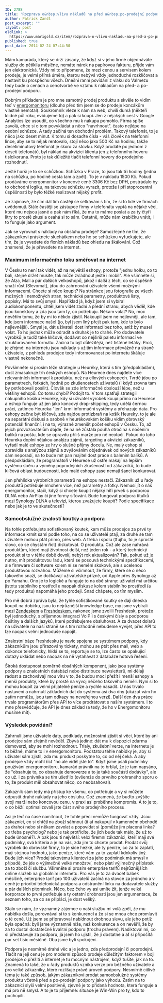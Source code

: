 ```yaml
---
ID: 2788
title: 'Rozprava o&nbsp;vlivu nákladů na před a&nbsp;po-prodejní podporu na konkurenceschopnost'
author: Patrick Zandl
post_excerpt: ""
layout: post
oldlink: >
  https://www.marigold.cz/item/rozprava-o-vlivu-nakladu-na-pred-a-po-prodejni-podporu-na-konkurenceschopnost
published: true
post_date: 2014-02-24 07:44:50
---
```

<p>Mám kamaráda, který se drží zásady, že když si v jeho firmě objednáváte služby do pětikila měsíčne, nemáte nárok na papírovou fakturu, přijde vám jen elektronická. Vždy mi to připomene, že mezi cenou a servisem kolem prodeje, je velmi přímá úměra, kterou nebývá vždy jednoduché rozklíčovat a nastavit ku prospěchu všech. Dnešní ranní povídání z vlaku do Valmezu tedy bude o cenách a cenotvorbě ve vztahu k nákladům na před- a po-prodejní podporu. </p>


<p>Dobrým příkladem je pro mne samotný prodej produktu a skvěle to vidím teď v <a href="http://www.energomonitor.cz">energomonitoru</a> (dlouho před tím jsem se do prodeje koncákům vlastně nemotal). Soukromník vleze k nám na web, chvíli dumá (někteří klidně půl roku, evidujeme to) a pak si koupí. Jen z nějakých cest v Google Analytics lze usoudit, co všechno mu k nákupu pomohlo. Firma spíše zavolá, chce si o tom povykládat a něco "navrhnout", často nejlépe na osobní schůzce. A tady začíná ten obchodní problém. Takový telefonát, to je něco jako deset minut. K tomu si dosaďte čísla - váš člověk na telefonní lince, aby se to nějak rentovalo, stojí něco jako 500 Kč na hodinu, takže desetiminutový telefonát je skoro za stovku. Když prodáte po jednom z deseti telefonátů, byl náklad na akvizici klienta jen z telefonního hovoru tisícikoruna. Proto je tak důležité tlačit telefonní hovory do prodejního rozhodnutí.</p>


<!--more-->

<p>Ještě horší je to se schůzkou. Schůzka v Praze, to jsou tak tři hodiny (jedna na schůzku, po hodině cesta tam a zpět). To je v nákladu 1500 Kč. Pokud prodáváme energomonitor v koncové ceně 3306 Kč bez DPH, postrádalo by to obchodní logiku, na takovou schůzku vyrazit, protože i při stoprocentní úspěšnosti by bylo těžké realizovat nějaký profit.</p>

<p>Je zajímavé, že čím dál tím častěji se setkávám s tím, že si to lidé ve firmách uvědomují. Stále častěji se zástupce firmy v telefonátu vyptá na nějaké věci, které mu nejsou jasné a pak nám říká, že mu to máme poslat a za ty čtyři litry to prostě zkusí a osahá si to sám. Ostatně, může nám krabičku vrátit, i to funguje jako argument.</p>

<p>Jak se vyrovnat s náklady na obsluhu prodeje? Samozřejmě ne tím, že zákazníkovi prásknete sluchátkem nebo ho se schůzkou vyfuckujete, ale tím, že je vyvedete do fixních nákladů bez ohledu na škálování. Což znamená, že je převedete na internet.</p>

<h3>Maximum informačního toku směřovat na internet</h3>
<p>V Česku to není tak vidět, až na největší eshopy, protože "jednu holku, co to balí, stejně držet musíte, tak může zvládnout ještě i mobil". Ale všimněte si, že Alza, Mall a pár dalších velkoshopů, jakož i další z těch, co se úspěšně snaží růst (Slevomat), jdou do zahrnování uživatele všemi možnými informacemi. Chcete si něco koupit? Na stránkce jsou fotografie ze všech možných i nemožných stran, technické parametry, produktové listy, popisky. Má to svůj smysl. Například já, když jsem si vybíral audiokomponentu, chtěl jsem vidět zadní a přední stranu, abych věděl, kde jsou konektory a zda jsou tam ty, co potřebuju. Někam volat? No, moc nevěřím tomu, že by mi to někdo zjistil. Nakoupil jsem ne nejlevněji, ale tam, kde jsem informace našel (jo, byl jsem líný přejít pak tam, kde to bylo nejlevnější). Smysl je, dát uživateli dost informací bez toho, aniž by musel volat. To ho jednak může odradit a druhak je to drahé. Pro dodavatele výrobků je tudíž také klíčové, dodávat co nejširší paletu informací ve strukturovaném formátu. Začíná to být důležitější, než tištěné letáky. Proč, je zřejmé: na internetu jsou náklady s užitím informace převážně na straně uživatele, z pohledu prodejce tedy informovanost po internetu škáluje vlastně nekonečně. </p>

<p>Povšimněte si prosím téže strategie u Heuréky, která s tím (předpokládám), dost zmasakruje trh českých eshopů. Na Heurece dnes najdete více relevantních informací k produktu, než na cílových eshopech. Tvrdě jdou po parametrech, fotkách, hodně po zkušenostech uživatelů (i když zrovna tam by potřebovali posílit). Člověk se zde informačně obslouží lépe, než u většiny eshopů. Co tomu chybí? Podojit to. V tom spatřuji strategii nákupního košíku Heureky, kdy si uživatel výrobek koupí přímo na Heurece a eshop funguje už jen jako koncový drop-shipping, tedy udělá černou práci, zatímco Heureka "jen" krmi informační systémy a přehazuje data. Pro eshopy začne být klíčové, zda najdou protizbraň na košík Heureky, to je ale na separátní diskusi a osobně v heurékovském košíku vidím obrovský potenciál finanční, i na to, výrazně zmenšit počet eshopů v Česku. To, až jejich provozovatelům dojde, že na ně zůstala pouhá otročina s nošením balíků na poštu, kde se opravdu příliš marže pro ně neotočí. Pokud do toho Heureka doplní nějakou analýzu zájmů, targeting a akvizici zákazníků, vyřadí malé eshopy ze hry o slušné příjmy docela. Ne, malý eshop si zpravidla s analýzou zájmů a zvyšováním objednávek od nových zákazníků sám neporadí, na to bude mít pan majitel dost práce s balením balíků. A předpokládám, že programátoři v Heurece už ostře makají na lepším systému sběru a výměny poprodejních zkušeností od zákazníků, to bude klíčová oblast budoucnosti, kde malé eshopy zase nemají šanci konkurovat.</p>

<p>Jen přehlídka výrobních parametrů na eshopu nestačí. Zákazník už u řady produktů potřebuje mnohem více, než parametry a fotky. Nemusí jít o náš energomonitor, stačí, když si chcete koupit nějaký hifi prvek s podporou DLNA nebo AirPlay či jiné formy síťování. Bude fungovat podpora titulků mezi Synology DLNA a televizí, kterou zvažujete koupit? Podle specifikace nebo jak je to ve skutečnosti?</p>

<h3>Samoobslužné znalostí koutky a podpora</h3>
<p>Na tohle potřebujete sofistikovaný koutek, kam může prodejce za prvé ty informace krmit sami podle toho, na co se uživatelé ptají, za druhé se tam uživatelé mohou ptát přímo, přes web. A třeba i spolu (tfujho, to je sprosté slovo, co se chystám říct) diskutovat. O produktu. Což ale zase nahrává produktům, které mají životnost delší, než jeden rok - a který technický produkt si to v téhle době dovolí, nebýt rok aktualizován? Tak, pokud už je nutno, mít produktovou řadu, která se posouvá technickými specifikacemi, ale firmware či software kolem ní se nemění skokově, ale s ucelenou produktovou rozvahou. Můžeme si všimnout, že firmy, které se o něco takového snaží, se dočkávají uživatelské přízně, od Apple přes Synology až po Yamahu. Ono je to logické a funguje to na obě strany: uživatel má určitou jistotu stabilního prostředí a naopak diskuse kolem stabilního prostředí (a tedy produktu) napomáhá jeho prodeji. Snad chápete, co tím myslím.</p>

<p>Pro mě dobrá zpráva byla, že tyhle sofistikované koutky se dají dneska koupit na dobírku, jsou to nejrůznější knowledge base, my jsme vybírali mezi <a href="http://www.zendesk.com">Zendeskem</a> a <a href="http://www.shareasale.com/r.cfm?b=415311&u=918795&m=40631&urllink=&afftrack=">Freshdeskem</a>, nakonec jsme zvolili Freshdesk, protože byl jednoduchý, s příjemnou integrací VoIP i s českými čísly a podporou češtiny a dalších jazyků, které potřebujeme obsluhovat. A za dvacet dolarů na uživatele na naší straně se s tím rozhodně nebudeme vyvíjet, přes API to lze naopak velmi jednoduše napojit.</p>

<p>Znalostní báze Freshdesku je navíc spojena se systémem podpory, kdy zákazníkům jsou přirazovány tickety, mohou se ptát přes mail, web a dokonce telefonicky, hlídá se to, reportuje se to, lze často se opakující dotazy ukládat nebo naopak na ně vytahávat z databáze hotová řešení.</p>

<p>Široká dostupnost poměrně obsáhlých komponent, jako jsou systémy podpory a znalostních databází nebo distribuce newsletterů, mi dělají radost a zachovávají mou víru v to, že budou moci přežít i menší eshopy a menší produkty, které by prostě na vývoj něčeho takového neměli. Nyní si to mohou koupit za velmi přijatelné peníze a rychle nasadit. U nás trvalo nastavení a nahrnutí základních dat do systému asi dva dny (ukázat vám ho zatím nemůžu, jsou tam odkazy na neveřejnou verzi). Další den dva práce trvalo programátorům přes API to více prodrátovat s naším systémem. I to mne přesvědčuje, že API je dnes základ (a tedy, že ho v Energomonitoru musíme mít).</p>

<h3>Výsledek povídání?</h3>
<p>Zahrnuli jsme uživatele daty, podklady, možnostmi zjistit si věci, které by ani prodejce sám zřejmě nevěděl. Zbývá jediné: dát mu k dispozici zdarma demoverzi, aby se mohl rozhodnout. Trialy, zkušební verze, na internetu je to běžné, máme to i v energomonitoru. Podstatou téhle nabídky je, aby si uživatel sám zjistil, zda mu produkt poskytne to, co od něj čeká. A aby prodejce vždy mohl říct "no ale viděl jste to". Když jsme psali podmínky používání energomonitoru, kamarád právník na to brblal, že je tam napsáno, že "obsahuje to, co obsahuje demoverze a to je také součástí dodávky", ale co už. I za právníka se tím ušetřilo (ovšemže do prvního prohraného sporu o to, že produkt měl obsahovat něco, co neobsahoval).</p>

<p>Zákazník sám tedy má přístup ke všemu, co potřebuje a vy si můžete odpustit drahé náklady na jeho obsluhu. Což znamená, že buďto zvýšíte svoji marži nebo koncovou cenu, v praxi asi proběhne kompromis. A to je to, o co běží: optimalizovali jste část svého prodejního procesu.</p>

<p>Asi je teď na čase namítnout, že tohle přeci nemůže fungovat vždy. Jsou zákazníci, co si chtějí na zboží sáhnout (ti ať nakupují v kamenném obchodě za draho) nebo si někam zavolat a popovídat si (pomůže jim placená linka? co třeba psycholog? nebo je tak protřídíte, že jich bude tak málo, že už to bude únosné?). A pak jsou ti největší: velcí firemní zákazníci, kteří mají své podmínky, svá kritéria a je na vás, zda jim to chcete prodat. Prodat svůj výrobek do obrovské firmy, to je sice hezké, ale ty peníze, co za to zaplatí, mají stejnou hodnotu, jako peníze, které vám za to zaplatí kdokoliv jiný. Bude jich více? Prodej takovému klientovi za jeho podmínek má smysl v případě, že jde o výjimečně velké množství, nebo platí výjimečný příplatek za to zboží či službu. Všimněte si prosím enterprise tarifů nejrůznějších online služeb na globálním internetu. Pro vás je to za dvacet babek měsíčně, enterprise tarif pro 100 uživatelů začíná na stovce za jednoho a v ceně je prioritní telefonická podpora a odstranění linku na dodavatele služby a pár dalších pitominek. Něco, bez čeho vy asi umíte žít, jenže velká korporace to první potřebuje a ty ostatní drobnosti jsou jen argumentace, že seznam toho, za co se připlácí, je dost veliký.</p>

<p>Stalo se nám, že významný zájemce o naši službu mi volá zpět, že mu nabídka došla, porovnával si to s konkurencí a že si se mnou chce promluvit o té ceně. Už jsem se připravoval nabídnout drobnou slevu, ale jeho potíž byla opačná: byli jsme významně níže, než konkurence a on nevěřil, že by za to dostal dostatečně kvalitní podporu (trochu právem). Nadiktoval mi, co si představuje za podporu, já jsem ho ujistil, že ji dostatne a ať si připočítá pár set tisíc měsíčně. Oba jsme byli spokojeni.</p>

<p>Podpora je nesmírně drahá věc a je jedno, zda předprodejní či poprodejní. Tlačit na její cenu je pro moderní způsob prodeje důležitým faktorem v boji prodejce o přežití a internet je tu mocným nástrojem, když tušíte, jak na to. Znamená to také, že u řady produktů vzniká verze pro běžného uživatele a pro velké zákazníky, které rozlišuje právě úroveň podpory. Nesmírně citlivé téma je také způsob, jakým zákazníkovi prodat samoobslužné systémy produktu včetně před a po-prodejní podpory jako výhodu. Zatím na to zákazníci slyší velmi positivně, zjevně je to přidaná hodnota, která funguje a má pro ně smysl. A to je to příjemné: situace je Win-Win pro ty, kdo to pochopili.</p>
